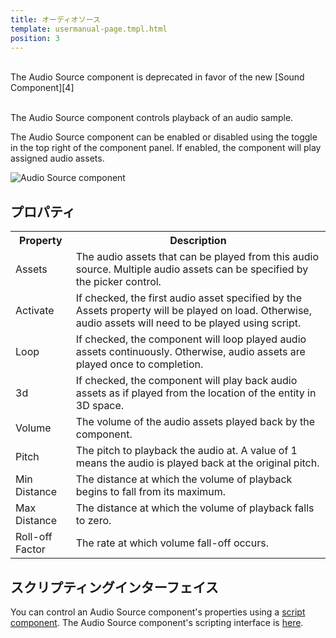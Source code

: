 ```yaml
---
title: オーディオソース
template: usermanual-page.tmpl.html
position: 3
---
```


<br/>
<div class="alert alert-info">The Audio Source component is deprecated in favor of the new [Sound Component][4]</div>
<br/>

The Audio Source component controls playback of an audio sample.

The Audio Source component can be enabled or disabled using the toggle in the top right of the component panel. If enabled, the component will play assigned audio assets.

![Audio Source component][1]

## プロパティ

<table class="table table-striped">
    <col class="property-name"></col>
    <col class="property-description"></col>
    <tr><th>Property</th><th>Description</th></tr>
    <tr><td>Assets</td><td>The audio assets that can be played from this audio source. Multiple audio assets can be specified by the picker control.</td></tr>
    <tr><td>Activate</td><td>If checked, the first audio asset specified by the Assets property will be played on load. Otherwise, audio assets will need to be played using script.</td></tr>
    <tr><td>Loop</td><td>If checked, the component will loop played audio assets continuously. Otherwise, audio assets are played once to completion.</td></tr>
    <tr><td>3d</td><td>If checked, the component will play back audio assets as if played from the location of the entity in 3D space.</td></tr>
    <tr><td>Volume</td><td>The volume of the audio assets played back by the component.</td></tr>
    <tr><td>Pitch</td><td>The pitch to playback the audio at. A value of 1 means the audio is played back at the original pitch.</td></tr>
    <tr><td>Min Distance</td><td>The distance at which the volume of playback begins to fall from its maximum.</td></tr>
    <tr><td>Max Distance</td><td>The distance at which the volume of playback falls to zero.</td></tr>
    <tr><td>Roll-off Factor</td><td>The rate at which volume fall-off occurs.</td></tr>
</table>

## スクリプティングインターフェイス

You can control an Audio Source component's properties using a [script component][2]. The Audio Source component's scripting interface is [here][3].

[1]: /images/user-manual/scenes/components/component-audio-source.png
[2]: /user-manual/packs/components/script
[3]: /engine/api/stable/symbols/pc.AudioSourceComponent.html
[4]: /user-manual/packs/components/sound

